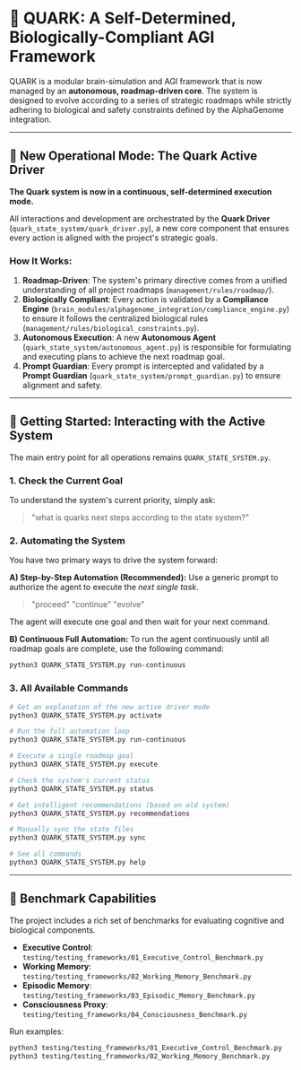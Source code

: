 # 🚀 QUARK: A Self-Determined, Biologically-Compliant AGI Framework

QUARK is a modular brain-simulation and AGI framework that is now managed by an **autonomous, roadmap-driven core**. The system is designed to evolve according to a series of strategic roadmaps while strictly adhering to biological and safety constraints defined by the AlphaGenome integration.

---

## 🤖 **New Operational Mode: The Quark Active Driver**

**The Quark system is now in a continuous, self-determined execution mode.**

All interactions and development are orchestrated by the **Quark Driver** (`quark_state_system/quark_driver.py`), a new core component that ensures every action is aligned with the project's strategic goals.

### How It Works:
1.  **Roadmap-Driven**: The system's primary directive comes from a unified understanding of all project roadmaps (`management/rules/roadmap/`).
2.  **Biologically Compliant**: Every action is validated by a **Compliance Engine** (`brain_modules/alphagenome_integration/compliance_engine.py`) to ensure it follows the centralized biological rules (`management/rules/biological_constraints.py`).
3.  **Autonomous Execution**: A new **Autonomous Agent** (`quark_state_system/autonomous_agent.py`) is responsible for formulating and executing plans to achieve the next roadmap goal.
4.  **Prompt Guardian**: Every prompt is intercepted and validated by a **Prompt Guardian** (`quark_state_system/prompt_guardian.py`) to ensure alignment and safety.

---

## 🚀 **Getting Started: Interacting with the Active System**

The main entry point for all operations remains `QUARK_STATE_SYSTEM.py`.

### 1. Check the Current Goal
To understand the system's current priority, simply ask:
> "what is quarks next steps according to the state system?"

### 2. Automating the System
You have two primary ways to drive the system forward:

**A) Step-by-Step Automation (Recommended):**
Use a generic prompt to authorize the agent to execute the *next single task*.
> "proceed"
> "continue"
> "evolve"

The agent will execute one goal and then wait for your next command.

**B) Continuous Full Automation:**
To run the agent continuously until all roadmap goals are complete, use the following command:
```bash
python3 QUARK_STATE_SYSTEM.py run-continuous
```

### 3. All Available Commands
```bash
# Get an explanation of the new active driver mode
python3 QUARK_STATE_SYSTEM.py activate

# Run the full automation loop
python3 QUARK_STATE_SYSTEM.py run-continuous

# Execute a single roadmap goal
python3 QUARK_STATE_SYSTEM.py execute

# Check the system's current status
python3 QUARK_STATE_SYSTEM.py status

# Get intelligent recommendations (based on old system)
python3 QUARK_STATE_SYSTEM.py recommendations

# Manually sync the state files
python3 QUARK_STATE_SYSTEM.py sync

# See all commands
python3 QUARK_STATE_SYSTEM.py help
```

---

## 🧪 Benchmark Capabilities

The project includes a rich set of benchmarks for evaluating cognitive and biological components.

- **Executive Control**: `testing/testing_frameworks/01_Executive_Control_Benchmark.py`
- **Working Memory**: `testing/testing_frameworks/02_Working_Memory_Benchmark.py`
- **Episodic Memory**: `testing/testing_frameworks/03_Episodic_Memory_Benchmark.py`
- **Consciousness Proxy**: `testing/testing_frameworks/04_Consciousness_Benchmark.py`

Run examples:
```bash
python3 testing/testing_frameworks/01_Executive_Control_Benchmark.py
python3 testing/testing_frameworks/02_Working_Memory_Benchmark.py
```
